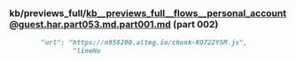 ### kb/previews_full/kb__previews_full__flows__personal_account@guest.har.part053.md.part001.md (part 002)

```md
        "url": "https://n958200.alteg.io/chunk-KO722YSM.js",
                "lineNu
```

```
